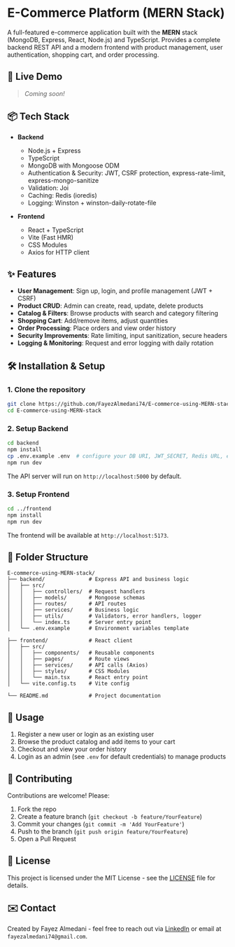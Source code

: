 # E-Commerce Platform (MERN Stack)

A full-featured e-commerce application built with the **MERN** stack (MongoDB, Express, React, Node.js) and TypeScript. Provides a complete backend REST API and a modern frontend with product management, user authentication, shopping cart, and order processing.

## 🚀 Live Demo

> _Coming soon!_

## 📦 Tech Stack

- **Backend**
  - Node.js + Express
  - TypeScript
  - MongoDB with Mongoose ODM
  - Authentication & Security: JWT, CSRF protection, express-rate-limit, express-mongo-sanitize
  - Validation: Joi
  - Caching: Redis (ioredis)
  - Logging: Winston + winston-daily-rotate-file

- **Frontend**
  - React + TypeScript
  - Vite (Fast HMR)
  - CSS Modules
  - Axios for HTTP client

## ✨ Features

- **User Management**: Sign up, login, and profile management (JWT + CSRF)
- **Product CRUD**: Admin can create, read, update, delete products
- **Catalog & Filters**: Browse products with search and category filtering
- **Shopping Cart**: Add/remove items, adjust quantities
- **Order Processing**: Place orders and view order history
- **Security Improvements**: Rate limiting, input sanitization, secure headers
- **Logging & Monitoring**: Request and error logging with daily rotation

## 🛠️ Installation & Setup

### 1. Clone the repository
```bash
git clone https://github.com/FayezAlmedani74/E-commerce-using-MERN-stack.git
cd E-commerce-using-MERN-stack
```

### 2. Setup Backend
```bash
cd backend
npm install
cp .env.example .env  # configure your DB URI, JWT_SECRET, Redis URL, etc.
npm run dev
```
The API server will run on `http://localhost:5000` by default.

### 3. Setup Frontend
```bash
cd ../frontend
npm install
npm run dev
```
The frontend will be available at `http://localhost:5173`.

## 📁 Folder Structure

```
E-commerce-using-MERN-stack/
├── backend/              # Express API and business logic
│   ├── src/
│   │   ├── controllers/  # Request handlers
│   │   ├── models/       # Mongoose schemas
│   │   ├── routes/       # API routes
│   │   ├── services/     # Business logic
│   │   ├── utils/        # Validators, error handlers, logger
│   │   └── index.ts      # Server entry point
│   └── .env.example      # Environment variables template

├── frontend/             # React client
│   ├── src/
│   │   ├── components/   # Reusable components
│   │   ├── pages/        # Route views
│   │   ├── services/     # API calls (Axios)
│   │   ├── styles/       # CSS Modules
│   │   └── main.tsx      # React entry point
│   └── vite.config.ts    # Vite config

└── README.md             # Project documentation
```

## 🌟 Usage

1. Register a new user or login as an existing user
2. Browse the product catalog and add items to your cart
3. Checkout and view your order history
4. Login as an admin (see `.env` for default credentials) to manage products

## 🤝 Contributing

Contributions are welcome! Please:

1. Fork the repo
2. Create a feature branch (`git checkout -b feature/YourFeature`)
3. Commit your changes (`git commit -m 'Add YourFeature'`)
4. Push to the branch (`git push origin feature/YourFeature`)
5. Open a Pull Request

## 📄 License

This project is licensed under the MIT License - see the [LICENSE](LICENSE) file for details.

## ✉️ Contact

Created by Fayez Almedani - feel free to reach out via [LinkedIn](www.linkedin.com/in/fayez-almedani-862b30275) or email at `fayezalmedani74@gmail.com`.

